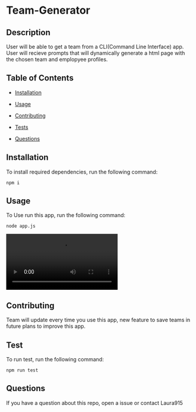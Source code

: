 # Team-Generator

 ## Description 
 User will be able to get a team from a CLI(Command Line Interface) app. User will recieve prompts that will dynamically generate a html page with the chosen team and emplopyee profiles.

  ## Table of Contents

  * [Installation](#installation)

  * [Usage](#usage)

  * [Contributing](#contributing)

  * [Tests](#test)

  * [Questions](#questions)

  ## Installation
  To install required dependencies, run the following command:

  ```npm i```

  ## Usage
  To Use run this app, run the following command:
  
  ```node app.js```
  
 ![Gif of Team-Generator app](https://media.giphy.com/media/W4Qn1aRVRS5qUOK55C/source.mp4)

  ## Contributing
  Team will update every time you use this app, new feature to save teams in future plans to improve this app.
 
  ## Test
  To run test, run the following command:
  
  ```npm run test```
  
  ## Questions
  If you have a question about this repo, open a issue or contact Laura915 
